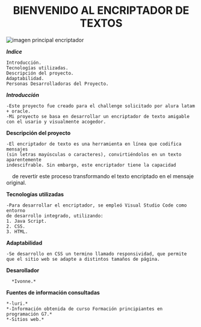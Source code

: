 <h1 align="center"><strong>BIENVENIDO AL ENCRIPTADOR DE TEXTOS</strong></h1>



  ![imagen principal encriptador](https://github.com/user-attachments/assets/cc7006da-04db-44fc-882e-c71270a41a6a)



*<p1><strong>Indice</strong></p1>*

    Introducción.
    Tecnologías utilizadas.
    Descripción del proyecto.
    Adaptabilidad.
    Personas Desarrolladoras del Proyecto.
    
*<p2><strong>Introducción</strong></p2>*

    -Este proyecto fue creado para el challenge solicitado por alura latam + oracle.
    -Mi proyecto se basa en desarrollar un encriptador de texto amigable con el usario y visualmente acogedor.


    

<p3><strong>Descripción del proyecto</strong></p3>

    -El encriptador de texto es una herramienta en línea que codifica mensajes 
    (sin letras mayúsculas o caracteres), convirtiéndolos en un texto aparentemente
    indescifrable. Sin embargo, este encriptador tiene la capacidad 
    de revertir este proceso transformando el texto encriptado en el mensaje original.
    

<p4><strong>Tecnologías utilizadas</strong></p4>

    -Para desarrollar el encriptador, se empleó Visual Studio Code como entorno
    de desarrollo integrado, utilizando:
    1. Java Script.
    2. CSS.
    3. HTML.

<p5><strong>Adaptabilidad</strong></p5>

    -Se desarrollo en CSS un termino llamado responsividad, que permite 
    que el sitio web se adapte a distintos tamaños de página.

<p5><strong>Desarollador </strong></p5>

      *Ivonne.* 
    
  
<p6><strong>Fuentes de información consultadas </strong></p6> 

    *-luri.*
    *-Información obtenida de curso Formación principiantes en programación G7.*
    *-Sitios web.*

